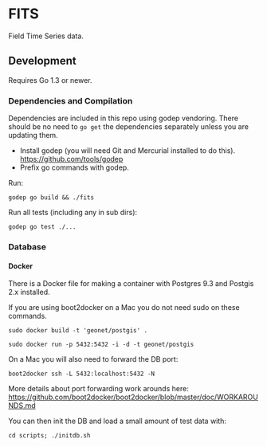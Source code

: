 # FITS

Field Time Series data.

## Development 

Requires Go 1.3 or newer.

### Dependencies and Compilation

Dependencies are included in this repo using godep vendoring.  There should be no need to `go get` the dependencies 
separately unless you are updating them.

* Install godep (you will need Git and Mercurial installed to do this). https://github.com/tools/godep
* Prefix go commands with godep.

Run:

```godep go build && ./fits```

Run all tests (including any in sub dirs):

```godep go test ./...```

### Database

#### Docker

There is a Docker file for making a container with Postgres 9.3 and Postgis 2.x installed.

If you are using boot2docker on a Mac you do not need sudo on these commands.

```
sudo docker build -t 'geonet/postgis' .
```

```
sudo docker run -p 5432:5432 -i -d -t geonet/postgis

```

On a Mac you will also need to forward the DB port:

```
boot2docker ssh -L 5432:localhost:5432 -N
```

More details about port forwarding work arounds here: https://github.com/boot2docker/boot2docker/blob/master/doc/WORKAROUNDS.md

You can then init the DB and load a small amount of test data with:

```
cd scripts; ./initdb.sh
```
